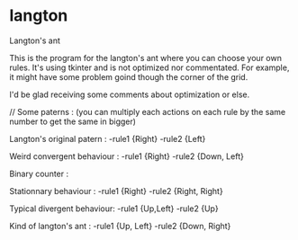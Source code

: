 # langton
Langton's ant

This is the program for the langton's ant where you can choose your own rules. 
It's using tkinter and is not optimized nor commentated.
For example, it might have some problem goind though the corner of the grid.

I'd be glad receiving some comments about optimization or else.

// Some paterns : (you can multiply each actions on each rule by the same number to get the same in bigger)

Langton's original patern :
  -rule1 {Right}
  -rule2 {Left}

Weird convergent behaviour :
  -rule1 {Right}
  -rule2 {Down, Left}

Binary counter :

Stationnary behaviour :
  -rule1 {Right}
  -rule2 {Right, Right}

Typical divergent behaviour:
  -rule1 {Up,Left}
  -rule2 {Up}
  
Kind of langton's ant :
  -rule1 {Up, Left}
  -rule2 {Down, Right}
